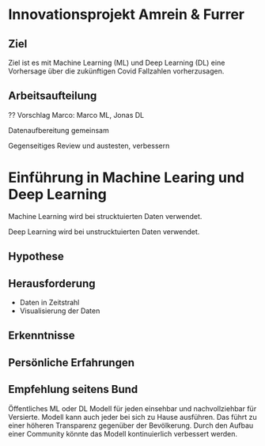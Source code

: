 # Innovationsprojekt Amrein & Furrer

## Ziel
Ziel ist es mit Machine Learning (ML) und Deep Learning (DL) eine Vorhersage über die zukünftigen Covid Fallzahlen vorherzusagen.

## Arbeitsaufteilung
?? Vorschlag Marco: Marco ML, Jonas DL

Datenaufbereitung gemeinsam

Gegenseitiges Review und austesten, verbessern

# Einführung in Machine Learing und Deep Learning
Machine Learning wird bei strucktuierten Daten verwendet.

Deep Learning wird bei unstrucktuierten Daten verwendet.

## Hypothese


## Herausforderung
- Daten in Zeitstrahl
- Visualisierung der Daten 


## Erkenntnisse

## Persönliche Erfahrungen

## Empfehlung seitens Bund
Öffentliches ML oder DL Modell für jeden einsehbar und nachvollziehbar für Versierte. Modell kann auch jeder bei sich zu Hause ausführen. 
Das führt zu einer höheren Transparenz gegenüber der Bevölkerung. Durch den Aufbau einer Community könnte das Modell kontinuierlich verbessert werden.